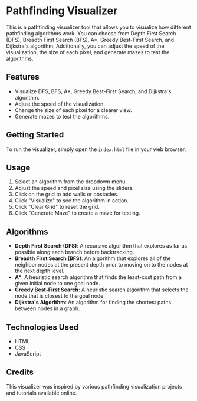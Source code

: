 # Pathfinding Visualizer

This is a pathfinding visualizer tool that allows you to visualize how different pathfinding algorithms work. You can choose from Depth First Search (DFS), Breadth First Search (BFS), A*, Greedy Best-First Search, and Dijkstra's algorithm. Additionally, you can adjust the speed of the visualization, the size of each pixel, and generate mazes to test the algorithms.

## Features

- Visualize DFS, BFS, A*, Greedy Best-First Search, and Dijkstra's algorithm.
- Adjust the speed of the visualization.
- Change the size of each pixel for a clearer view.
- Generate mazes to test the algorithms.

## Getting Started

To run the visualizer, simply open the `index.html` file in your web browser.

## Usage

1. Select an algorithm from the dropdown menu.
2. Adjust the speed and pixel size using the sliders.
3. Click on the grid to add walls or obstacles.
4. Click "Visualize" to see the algorithm in action.
5. Click "Clear Grid" to reset the grid.
6. Click "Generate Maze" to create a maze for testing.

## Algorithms

- **Depth First Search (DFS)**: A recursive algorithm that explores as far as possible along each branch before backtracking.
- **Breadth First Search (BFS)**: An algorithm that explores all of the neighbor nodes at the present depth prior to moving on to the nodes at the next depth level.
- **A***: A heuristic search algorithm that finds the least-cost path from a given initial node to one goal node.
- **Greedy Best-First Search**: A heuristic search algorithm that selects the node that is closest to the goal node.
- **Dijkstra's Algorithm**: An algorithm for finding the shortest paths between nodes in a graph.

## Technologies Used

- HTML
- CSS
- JavaScript

## Credits

This visualizer was inspired by various pathfinding visualization projects and tutorials available online.

